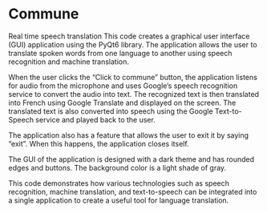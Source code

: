 # Commune
Real time speech translation
This code creates a graphical user interface (GUI) application using the PyQt6 library. The application allows the user to translate spoken words from one language to another using speech recognition and machine translation.

When the user clicks the “Click to commune” button, the application listens for audio from the microphone and uses Google’s speech recognition service to convert the audio into text. The recognized text is then translated into French using Google Translate and displayed on the screen. The translated text is also converted into speech using the Google Text-to-Speech service and played back to the user.

The application also has a feature that allows the user to exit it by saying “exit”. When this happens, the application closes itself.

The GUI of the application is designed with a dark theme and has rounded edges and buttons. The background color is a light shade of gray.

This code demonstrates how various technologies such as speech recognition, machine translation, and text-to-speech can be integrated into a single application to create a useful tool for language translation.
